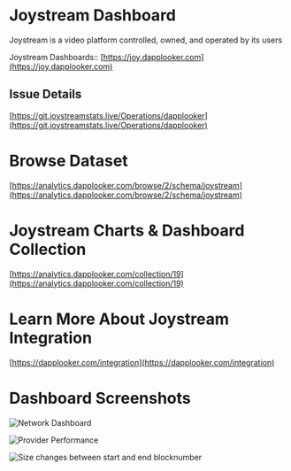 # Joystream Dashboard

Joystream is a video platform controlled, owned, and operated by its users

Joystream Dashboards:: [https://joy.dapplooker.com](https://joy.dapplooker.com)

## Issue Details

[https://git.joystreamstats.live/Operations/dapplooker](https://git.joystreamstats.live/Operations/dapplooker)

# Browse Dataset

[https://analytics.dapplooker.com/browse/2/schema/joystream](https://analytics.dapplooker.com/browse/2/schema/joystream)

# Joystream Charts & Dashboard Collection

[https://analytics.dapplooker.com/collection/19](https://analytics.dapplooker.com/collection/19)

# Learn More About Joystream Integration

[https://dapplooker.com/integration](https://dapplooker.com/integration)

# Dashboard Screenshots

![Network Dashboard](https://i.imgur.com/hCaT14l.png)

![Provider Performance](https://i.imgur.com/14Szfuj.png)

![Size changes between start and end blocknumber](https://i.imgur.com/FkXa9ls.png)

